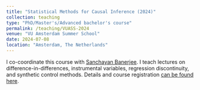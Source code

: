```yaml
---
title: "Statistical Methods for Causal Inference (2024)"
collection: teaching
type: "PhD/Master's/Advanced bachelor's course"
permalink: /teaching/VUASS-2024
venue: "VU Amsterdam Summer School"
date: 2024-07-08
location: "Amsterdam, The Netherlands"
---
```


I co-coordinate this course with [Sanchayan Banerjee](https://sites.google.com/view/sanchayanbanerjee/about). I teach lectures on difference-in-differences, instrumental variables, regression discontinuity, and synthetic control methods. Details and course registration [can be found here](https://vu.nl/en/education/summerschool/statistical-methods-for-causal-inference).
